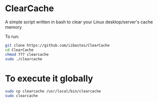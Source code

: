 # ClearCache

A simple script written in bash to clear your Linux desktop/server's cache memory

To run:  

```bash
git clone https://github.com/iibastos/ClearCache  
cd ClearCache  
chmod 777 clearcache  
sudo ./clearcache  
```

# To execute it globally  

```bash
sudo cp clearcache /usr/local/bin/clearcache  
sudo clearcache  
```

